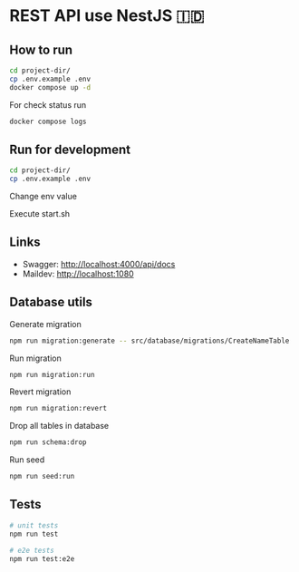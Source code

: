 # REST API use NestJS 🇮🇩

## How to run

```bash
cd project-dir/
cp .env.example .env
docker compose up -d
```

For check status run

```bash
docker compose logs
```

## Run for development

```bash
cd project-dir/
cp .env.example .env
```

Change env value

Execute start.sh

## Links

- Swagger: <http://localhost:4000/api/docs>
- Maildev: <http://localhost:1080>

## Database utils

Generate migration

```bash
npm run migration:generate -- src/database/migrations/CreateNameTable
```

Run migration

```bash
npm run migration:run
```

Revert migration

```bash
npm run migration:revert
```

Drop all tables in database

```bash
npm run schema:drop
```

Run seed

```bash
npm run seed:run
```

## Tests

```bash
# unit tests
npm run test

# e2e tests
npm run test:e2e
```
